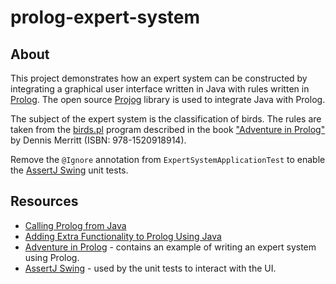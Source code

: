 # prolog-expert-system

## About

This project demonstrates how an expert system can be constructed by integrating a graphical user interface written in Java with rules written in [Prolog](https://en.wikipedia.org/wiki/Prolog). The open source [Projog](http://projog.org "Prolog interpreter for Java") library is used to integrate Java with Prolog.

The subject of the expert system is the classification of birds. The rules are taken from the [birds.pl](http://www.amzi.com/AdventureInProlog/appendix.php#Birds) program described in the book ["Adventure in Prolog"](http://www.amzi.com/AdventureInProlog/) by Dennis Merritt (ISBN: 978-1520918914). 

Remove the `@Ignore` annotation from `ExpertSystemApplicationTest` to enable the [AssertJ Swing](https://joel-costigliola.github.io/assertj/assertj-swing.html) unit tests.

## Resources

- [Calling Prolog from Java](http://projog.org/calling-prolog-from-java.html)
- [Adding Extra Functionality to Prolog Using Java](http://projog.org/extending-prolog-with-java.html)
- [Adventure in Prolog](http://www.amzi.com/AdventureInProlog/) - contains an example of writing an expert system using Prolog.
- [AssertJ Swing](https://joel-costigliola.github.io/assertj/assertj-swing.html) - used by the unit tests to interact with the UI.
